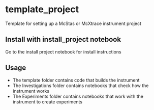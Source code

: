# template_project
Template for setting up a McStas or McXtrace instrument project

## Install with install_project notebook
Go to the install project notebook for install instructions

## Usage
- The template folder contains code that builds the instrument
- The Investigations folder contains notebooks that check how the instrument works
- The Experiments folder contains notebooks that work with the instrument to create experiments
